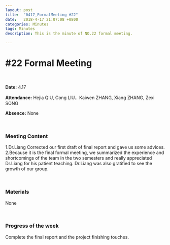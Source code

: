 ```yaml
---
layout: post
title:  "0417_FormalMeeting #22"
date:   2018-4-17 21:07:08 +0800
categories: Minutes
tags: Minutes
description: This is the minute of NO.22 formal meeting.

---
```




# #22 Formal Meeting #

<br>

**Date:** 4.17

**Attendance:** Hejia QIU, Cong LIU，Kaiwen ZHANG, Xiang ZHANG, Zexi SONG

**Absence:** None




<br>

### Meeting Content ###

1.Dr.Liang Corrected our first draft of final report and gave us some advices.
<br>
2.Because it is the final formal meeting, we summarized the experience and shortcomings of the team in the two semesters and really appreciated Dr.Liang for his patient teaching. Dr.Liang was also gratified to see the growth of our group.


<br>

### Materials ###
None

<br>

### Progress of the week ###
Complete the final report and the project finishing touches.